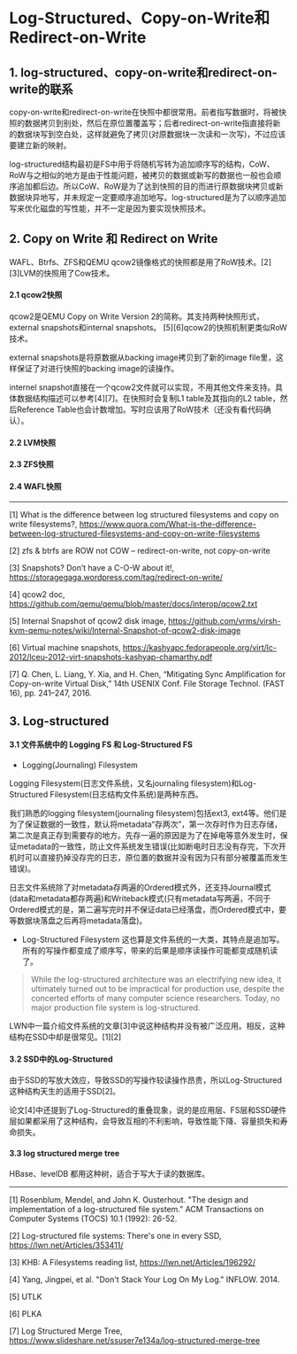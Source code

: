 # Log-Structured、Copy-on-Write和Redirect-on-Write

## 1. log-structured、copy-on-write和redirect-on-write的联系

copy-on-write和redirect-on-write在快照中都很常用。前者指写数据时，将被快照的数据拷贝到别处，然后在原位置覆盖写；后者redirect-on-write指直接将新的数据块写到空白处，这样就避免了拷贝(对原数据块一次读和一次写)，不过应该要建立新的映射。

log-structured结构最初是FS中用于将随机写转为追加顺序写的结构，CoW、RoW与之相似的地方是由于性能问题，被拷贝的数据或新写的数据也一般也会顺序追加都后边。所以CoW、RoW是为了达到快照的目的而进行原数据块拷贝或新数据块异地写，并未规定一定要顺序追加地写。log-structured是为了以顺序追加写来优化磁盘的写性能，并不一定是因为要实现快照技术。


## 2. Copy on Write 和 Redirect on Write

WAFL、Btrfs、ZFS和QEMU qcow2镜像格式的快照都是用了RoW技术。[2][3]LVM的快照用了Cow技术。

#### 2.1 qcow2快照

qcow2是QEMU Copy on Write Version 2的简称。其支持两种快照形式，external snapshots和internal snapshots。 [5][6]qcow2的快照机制更类似RoW技术。

external snapshots是将原数据从backing image拷贝到了新的image file里，这样保证了对进行快照的backing image的读操作。

internel snapshot直接在一个qcow2文件就可以实现，不用其他文件来支持。具体数据结构描述可以参考[4][7]。在快照时会复制L1 table及其指向的L2 table，然后Reference Table也会计数增加。写时应该用了RoW技术（还没有看代码确认）。

#### 2.2 LVM快照

#### 2.3 ZFS快照

#### 2.4 WAFL快照

---

[1] What is the difference between log structured filesystems and copy on write filesystems?, https://www.quora.com/What-is-the-difference-between-log-structured-filesystems-and-copy-on-write-filesystems

[2] zfs & btrfs are ROW not COW – redirect-on-write, not copy-on-write

[3] Snapshots? Don’t have a C-O-W about it!, https://storagegaga.wordpress.com/tag/redirect-on-write/

[4] qcow2 doc, https://github.com/qemu/qemu/blob/master/docs/interop/qcow2.txt

[5] Internal Snapshot of qcow2 disk image, https://github.com/vrms/virsh-kvm-qemu-notes/wiki/Internal-Snapshot-of-qcow2-disk-image

[6] Virtual machine snapshots, https://kashyapc.fedorapeople.org/virt/lc-2012/lceu-2012-virt-snapshots-kashyap-chamarthy.pdf

[7] Q. Chen, L. Liang, Y. Xia, and H. Chen, “Mitigating Sync Amplification for Copy-on-write Virtual Disk,” 14th USENIX Conf. File Storage Technol. (FAST 16), pp. 241–247, 2016.

## 3. Log-structured

#### 3.1 文件系统中的 Logging FS 和 Log-Structured FS

* Logging(Journaling) Filesystem

Logging Filesystem(日志文件系统，又名journaling filesystem)和Log-Structured Filesystem(日志结构文件系统)是两种东西。

我们熟悉的logging filesystem(journaling filesystem)包括ext3, ext4等。他们是为了保证数据的一致性，默认将metadata“存两次”，第一次存时作为日志存储，第二次是真正存到需要存的地方。先存一遍的原因是为了在掉电等意外发生时，保证metadata的一致性，防止文件系统发生错误(比如断电时日志没有存完，下次开机时可以直接扔掉没存完的日志，原位置的数据并没有因为只有部分被覆盖而发生错误)。

日志文件系统除了对metadata存两遍的Ordered模式外，还支持Journal模式(data和metadata都存两遍)和Writeback模式(只有metadata写两遍，不同于Ordered模式的是，第二遍写完时并不保证data已经落盘，而Ordered模式中，要等数据块落盘之后再将metadata落盘)。

* Log-Structured Filesystem
这也算是文件系统的一大类，其特点是追加写。所有的写操作都变成了顺序写，带来的后果是顺序读操作可能都变成随机读了。
> While the log-structured architecture was an electrifying new idea, it ultimately turned out to be impractical for production use, despite the concerted efforts of many computer science researchers. Today, no major production file system is log-structured. 

LWN中一篇介绍文件系统的文章[3]中说这种结构并没有被广泛应用。相反，这种结构在SSD中却是很常见。[1][2]


#### 3.2 SSD中的Log-Structured

由于SSD的写放大效应，导致SSD的写操作较读操作昂贵，所以Log-Structured这种结构天生的适用于SSD[2]。

论文[4]中还提到了Log-Structured的重叠现象，说的是应用层、FS层和SSD硬件层如果都采用了这种结构，会导致互相的不利影响，导致性能下降、容量损失和寿命损失。


#### 3.3 log structured merge tree

HBase、levelDB 都用这种树，适合于写大于读的数据库。

---

[1] Rosenblum, Mendel, and John K. Ousterhout. "The design and implementation of a log-structured file system." ACM Transactions on Computer Systems (TOCS) 10.1 (1992): 26-52.

[2] Log-structured file systems: There's one in every SSD, https://lwn.net/Articles/353411/

[3] KHB: A Filesystems reading list, https://lwn.net/Articles/196292/

[4] Yang, Jingpei, et al. "Don't Stack Your Log On My Log." INFLOW. 2014.

[5] UTLK

[6] PLKA

[7] Log Structured Merge Tree, https://www.slideshare.net/ssuser7e134a/log-structured-merge-tree
